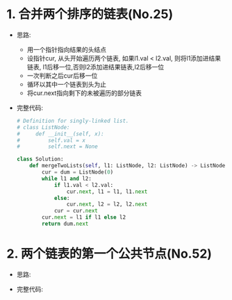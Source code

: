 # 1. 合并两个排序的链表(No.25)

- 思路:

    - 用一个指针指向结果的头结点
    - 设指针cur, 从头开始遍历两个链表, 如果l1.val < l2.val, 则将l1添加进结果链表, l1后移一位,否则l2添加进结果链表,l2后移一位
    - 一次判断之后cur后移一位
    - 循环以其中一个链表到头为止
    - 将cur.next指向剩下的未被遍历的部分链表

- 完整代码:

    ```python
    # Definition for singly-linked list.
    # class ListNode:
    #     def __init__(self, x):
    #         self.val = x
    #         self.next = None
    
    class Solution:
        def mergeTwoLists(self, l1: ListNode, l2: ListNode) -> ListNode:
            cur = dum = ListNode(0)
            while l1 and l2:
                if l1.val < l2.val:
                    cur.next, l1 = l1, l1.next
                else:
                    cur.next, l2 = l2, l2.next
                cur = cur.next
            cur.next = l1 if l1 else l2
            return dum.next
    ```

# 2. 两个链表的第一个公共节点(No.52)

- 思路:

    

- 完整代码:

    ```python
    
    ```